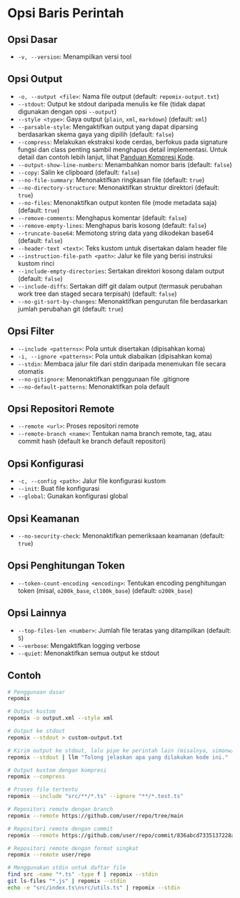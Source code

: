 # Opsi Baris Perintah

## Opsi Dasar
- `-v, --version`: Menampilkan versi tool

## Opsi Output
- `-o, --output <file>`: Nama file output (default: `repomix-output.txt`)
- `--stdout`: Output ke stdout daripada menulis ke file (tidak dapat digunakan dengan opsi `--output`)
- `--style <type>`: Gaya output (`plain`, `xml`, `markdown`) (default: `xml`)
- `--parsable-style`: Mengaktifkan output yang dapat diparsing berdasarkan skema gaya yang dipilih (default: `false`)
- `--compress`: Melakukan ekstraksi kode cerdas, berfokus pada signature fungsi dan class penting sambil menghapus detail implementasi. Untuk detail dan contoh lebih lanjut, lihat [Panduan Kompresi Kode](code-compress).
- `--output-show-line-numbers`: Menambahkan nomor baris (default: `false`)
- `--copy`: Salin ke clipboard (default: `false`)
- `--no-file-summary`: Menonaktifkan ringkasan file (default: `true`)
- `--no-directory-structure`: Menonaktifkan struktur direktori (default: `true`)
- `--no-files`: Menonaktifkan output konten file (mode metadata saja) (default: `true`)
- `--remove-comments`: Menghapus komentar (default: `false`)
- `--remove-empty-lines`: Menghapus baris kosong (default: `false`)
- `--truncate-base64`: Memotong string data yang dikodekan base64 (default: `false`)
- `--header-text <text>`: Teks kustom untuk disertakan dalam header file
- `--instruction-file-path <path>`: Jalur ke file yang berisi instruksi kustom rinci
- `--include-empty-directories`: Sertakan direktori kosong dalam output (default: `false`)
- `--include-diffs`: Sertakan diff git dalam output (termasuk perubahan work tree dan staged secara terpisah) (default: `false`)
- `--no-git-sort-by-changes`: Menonaktifkan pengurutan file berdasarkan jumlah perubahan git (default: `true`)

## Opsi Filter
- `--include <patterns>`: Pola untuk disertakan (dipisahkan koma)
- `-i, --ignore <patterns>`: Pola untuk diabaikan (dipisahkan koma)
- `--stdin`: Membaca jalur file dari stdin daripada menemukan file secara otomatis
- `--no-gitignore`: Menonaktifkan penggunaan file .gitignore
- `--no-default-patterns`: Menonaktifkan pola default

## Opsi Repositori Remote
- `--remote <url>`: Proses repositori remote
- `--remote-branch <name>`: Tentukan nama branch remote, tag, atau commit hash (default ke branch default repositori)

## Opsi Konfigurasi
- `-c, --config <path>`: Jalur file konfigurasi kustom
- `--init`: Buat file konfigurasi
- `--global`: Gunakan konfigurasi global

## Opsi Keamanan
- `--no-security-check`: Menonaktifkan pemeriksaan keamanan (default: `true`)

## Opsi Penghitungan Token
- `--token-count-encoding <encoding>`: Tentukan encoding penghitungan token (misal, `o200k_base`, `cl100k_base`) (default: `o200k_base`)

## Opsi Lainnya
- `--top-files-len <number>`: Jumlah file teratas yang ditampilkan (default: `5`)
- `--verbose`: Mengaktifkan logging verbose
- `--quiet`: Menonaktifkan semua output ke stdout

## Contoh

```bash
# Penggunaan dasar
repomix

# Output kustom
repomix -o output.xml --style xml

# Output ke stdout
repomix --stdout > custom-output.txt

# Kirim output ke stdout, lalu pipe ke perintah lain (misalnya, simonw/llm)
repomix --stdout | llm "Tolong jelaskan apa yang dilakukan kode ini."

# Output kustom dengan kompresi
repomix --compress

# Proses file tertentu
repomix --include "src/**/*.ts" --ignore "**/*.test.ts"

# Repositori remote dengan branch
repomix --remote https://github.com/user/repo/tree/main

# Repositori remote dengan commit
repomix --remote https://github.com/user/repo/commit/836abcd7335137228ad77feb28655d85712680f1

# Repositori remote dengan format singkat
repomix --remote user/repo

# Menggunakan stdin untuk daftar file
find src -name "*.ts" -type f | repomix --stdin
git ls-files "*.js" | repomix --stdin
echo -e "src/index.ts\nsrc/utils.ts" | repomix --stdin
```